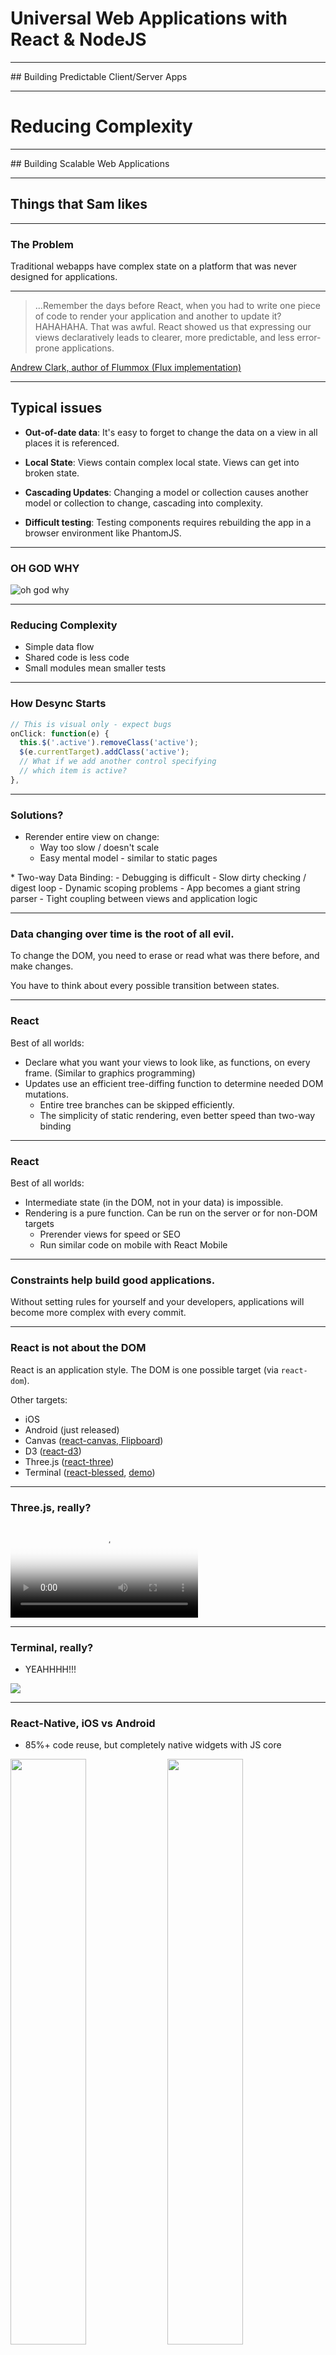 # Universal Web Applications with React & NodeJS
<hr />
## Building Predictable Client/Server Apps

---

# Reducing Complexity
<hr />
## Building Scalable Web Applications

---

## Things that Sam likes

---

### The Problem

Traditional webapps have complex state on a platform that was never designed for applications.

---

> ...Remember the days before React, when you had to write one piece of code to render your application and
> another to update it? HAHAHAHA. That was awful. React showed us that expressing our views declaratively
> leads to clearer, more predictable, and less error-prone applications.

[Andrew Clark, author of Flummox (Flux implementation)](https://github.com/acdlite/flummox/blob/v3.5.1/docs/docs/guides/why-flux-component-is-better-than-flux-mixin.md)

---

## Typical issues

* **Out-of-date data**: It's easy to forget to change the data on a view in all places it is referenced.

* **Local State**: Views contain complex local state. Views can get into broken state.

* **Cascading Updates**: Changing a model or collection causes another model or collection to change, cascading into complexity.

* **Difficult testing**: Testing components requires rebuilding the app in a browser environment like PhantomJS.

---

### OH GOD WHY

![oh god why](img/healthcare.gov.jpg)

<!-- Problems with HC.gov: spaghetti jquery code, imperative style, different validations on client-server -->

---

### Reducing Complexity

* Simple data flow
* Shared code is less code
* Small modules mean smaller tests

---

### How Desync Starts

```javascript
// This is visual only - expect bugs
onClick: function(e) {
  this.$('.active').removeClass('active');
  $(e.currentTarget).addClass('active');
  // What if we add another control specifying
  // which item is active?
},
```

---

### Solutions?

* Rerender entire view on change:
  - Way too slow / doesn't scale
  - Easy mental model - similar to static pages
<p />
* Two-way Data Binding:
  - Debugging is difficult
  - Slow dirty checking / digest loop
  - Dynamic scoping problems
  - App becomes a giant string parser
  - Tight coupling between views and application logic

---

### Data changing over time is the root of all evil.

To change the DOM, you need to erase or read what was there
before, and make changes.

You have to think about every possible transition between states.

---

### React

Best of all worlds:

- Declare what you want your views to look like, as functions, on every frame.
  (Similar to graphics programming)
- Updates use an efficient tree-diffing function to determine needed DOM mutations.
  - Entire tree branches can be skipped efficiently.
  - The simplicity of static rendering, even better speed than two-way binding

---

### React

Best of all worlds:

- Intermediate state (in the DOM, not in your data) is impossible.
- Rendering is a pure function. Can be run on the server or for non-DOM targets
  - Prerender views for speed or SEO
  - Run similar code on mobile with React Mobile

---

### Constraints help build good applications.

Without setting rules for yourself and your developers, applications will
become more complex with every commit.

---

### React is not about the DOM

React is an application style. The DOM is one possible target (via `react-dom`).

Other targets:

* iOS
* Android (just released)
* Canvas ([react-canvas, Flipboard](https://github.com/Flipboard/react-canvas))
* D3 ([react-d3](https://github.com/esbullington/react-d3))
* Three.js ([react-three](https://twitter.com/ToxicFork/status/642803091969048576))
* Terminal ([react-blessed](https://github.com/Yomguithereal/react-blessed), [demo](https://github.com/gaearon/react-blessed-hot-motion))

---

### Three.js, really?

<video name="media" data-height="632" data-width="488" loop="true" autoplay="true" poster="https://pbs.twimg.com/tweet_video_thumb/COuyAT8WUAAv5yw.png" src="/img/threejs.mp4">
  <source video-src="/img/threejs.mp4" type="video/mp4" class="source-mp4" src="/img/threejs.mp4">
</video>

---

### Terminal, really?

* YEAHHHH!!!

![](/img/hacktime.jpg)

---

### React-Native, iOS vs Android

* 85%+ code reuse, but completely native widgets with JS core

<img src="https://scontent-ord1-1.xx.fbcdn.net/hphotos-xpt1/t39.2365-6/11891380_1627845260812265_211379441_n.png" style="display: inline-block; width: 49%;" />
<img src="https://fbcdn-dragon-a.akamaihd.net/hphotos-ak-xpf1/t39.2365-6/11891342_1121951694500056_1904665184_n.png" style="display: inline-block; width: 49%;" />

---

Examples

---

## 0: Building a basic component.

- To build a component, describe what you want it to look like in terms of functions.

---

## 1: Components are composable.

- You can nest components inside each other.
- Teams can share common components (like `<Table>` or `<Button>`) across projects.

---

## 2. JSX

- Shorthand that looks like traditional HTML.
- Nesting components works as you'd expect.
- Create lists in loops.

---

## 3. Props and State

- Data flows downward from the root component to sub-components.
- Define only the data you need.
- State is useful for use it sparingly.

---

## 4. Hot reloading & DevTools

- React components are pure functions, so they can be replaced at will without a refresh.
- Use Webpack
- <a href="http://localhost:8080/0-bundle" target="_blank">Start</a>
- React-devtools

---

## 5. ES6

- React is ready for ES6 and has nice syntax shortcuts.
- React components will eventually be raw class objects.
- <a href="http://localhost:8080/0-bundle" target="_blank">Start</a>

---

## 6. Deep Applications

- Data flows downward. Actions flow upward.
- Notice that it starts to get awkward as the depth increases.
- <a href="http://localhost:8080/0-bundle" target="_blank">Start</a>

---

### Traditional MVC

<img src="/img/mvc.png" style="width: 90%" />

---

### Flux / Redux

<img src="/img/flux.png" style="width: 90%" />

---

## 7. Flux / Redux

(`counter` example)

- All state of all components lives in a single JSON object.
- Views can trigger actions that create a new root state.
- <a href="http://localhost:3000" target="_blank">Start</a>

---

## 8. Redux DevTools

- Just like React components, Redux actions are pure functions.
- Pure functions can be reversed and re-applied at will.
- <a href="http://localhost:3000" target="_blank">Start</a>

---

## 9. Server rendering and bootstrap

- The server prerenders the entire application and serves it to the client.
- React resumes where the server left off without modifying the DOM.
- Fetch data from some external API, render the app and serve the data.
- `npm start; npm run client;` <a href="http://localhost:8080/?counter=42" target="_blank">Start</a>

---

### Work to make your applications simpler.

Constraints and unidirectional flow create a simpler mental model.
